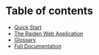 # Table of contents

* [Quick Start](README.md)
* [The Raiden Web Application](the-raiden-web-interface.md)
* [Glossary](glossary.md)
* [Full Documentation](full-documentation.md)


